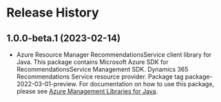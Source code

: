 # Release History

## 1.0.0-beta.1 (2023-02-14)

- Azure Resource Manager RecommendationsService client library for Java. This package contains Microsoft Azure SDK for RecommendationsService Management SDK. Dynamics 365 Recommendations Service resource provider. Package tag package-2022-03-01-preview. For documentation on how to use this package, please see [Azure Management Libraries for Java](https://aka.ms/azsdk/java/mgmt).
